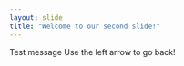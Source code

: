 ```yaml
---
layout: slide
title: "Welcome to our second slide!"
---
```

Test message
Use the left arrow to go back!
